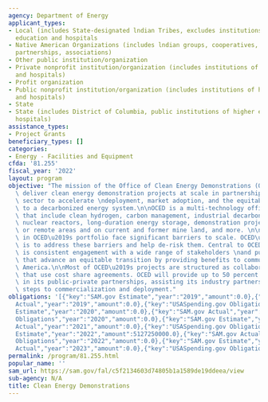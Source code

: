 ```yaml
---
agency: Department of Energy
applicant_types:
- Local (includes State-designated lndian Tribes, excludes institutions of higher
  education and hospitals
- Native American Organizations (includes lndian groups, cooperatives, corporations,
  partnerships, associations)
- Other public institution/organization
- Private nonprofit institution/organization (includes institutions of higher education
  and hospitals)
- Profit organization
- Public nonprofit institution/organization (includes institutions of higher education
  and hospitals)
- State
- State (includes District of Columbia, public institutions of higher education and
  hospitals)
assistance_types:
- Project Grants
beneficiary_types: []
categories:
- Energy - Facilities and Equipment
cfda: '81.255'
fiscal_year: '2022'
layout: program
objective: "The mission of the Office of Clean Energy Demonstrations (OCED) is to\
  \ deliver clean energy demonstration projects at scale in partnership with the private\
  \ sector to accelerate \ndeployment, market adoption, and the equitable transition\
  \ to a decarbonized energy system.\n\nOCED is a multi-technology office with demonstrations\
  \ that include clean hydrogen, carbon management, industrial decarbonization, advanced\
  \ nuclear reactors, long-duration energy storage, demonstration projects in rural\
  \ or remote areas and on current and former mine land, and more. \n\nThe technologies\
  \ in OCED\u2019s portfolio face significant barriers to scale. OCED\u2019s role\
  \ is to address these barriers and help de-risk them. Central to OCED\u2019s approach\
  \ is consistent engagement with a wide range of stakeholders \nand pursuit of projects\
  \ that advance an equitable transition by providing benefits to communities across\
  \ America.\n\nMost of OCED\u2019s projects are structured as collaborative partnerships\
  \ that use cost share agreements. OCED will provide up to 50 percent of the funding\
  \ in its public-private partnerships, assisting its industry partners with the early\
  \ steps to commercialization and deployment."
obligations: '[{"key":"SAM.gov Estimate","year":"2019","amount":0.0},{"key":"SAM.gov
  Actual","year":"2019","amount":0.0},{"key":"USASpending.gov Obligations","year":"2019","amount":0.0},{"key":"SAM.gov
  Estimate","year":"2020","amount":0.0},{"key":"SAM.gov Actual","year":"2020","amount":0.0},{"key":"USASpending.gov
  Obligations","year":"2020","amount":0.0},{"key":"SAM.gov Estimate","year":"2021","amount":0.0},{"key":"SAM.gov
  Actual","year":"2021","amount":0.0},{"key":"USASpending.gov Obligations","year":"2021","amount":0.0},{"key":"SAM.gov
  Estimate","year":"2022","amount":5127250000.0},{"key":"SAM.gov Actual","year":"2022","amount":0.0},{"key":"USASpending.gov
  Obligations","year":"2022","amount":0.0},{"key":"SAM.gov Estimate","year":"2023","amount":0.0},{"key":"SAM.gov
  Actual","year":"2023","amount":0.0},{"key":"USASpending.gov Obligations","year":"2023","amount":0.0}]'
permalink: /program/81.255.html
popular_name: ''
sam_url: https://sam.gov/fal/c5f2134603d74805b1a1589de19ddeea/view
sub-agency: N/A
title: Clean Energy Demonstrations
---
```

